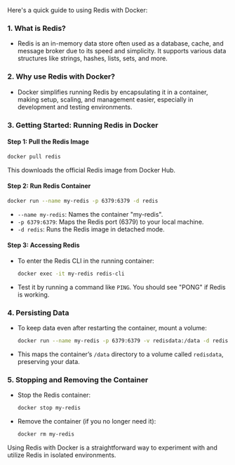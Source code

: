 Here's a quick guide to using Redis with Docker:

### 1. **What is Redis?**
   - Redis is an in-memory data store often used as a database, cache, and message broker due to its speed and simplicity. It supports various data structures like strings, hashes, lists, sets, and more.

### 2. **Why use Redis with Docker?**
   - Docker simplifies running Redis by encapsulating it in a container, making setup, scaling, and management easier, especially in development and testing environments.

### 3. **Getting Started: Running Redis in Docker**

#### Step 1: **Pull the Redis Image**
   ```bash
   docker pull redis
   ```
   This downloads the official Redis image from Docker Hub.

#### Step 2: **Run Redis Container**
   ```bash
   docker run --name my-redis -p 6379:6379 -d redis
   ```
   - `--name my-redis`: Names the container "my-redis".
   - `-p 6379:6379`: Maps the Redis port (6379) to your local machine.
   - `-d redis`: Runs the Redis image in detached mode.

#### Step 3: **Accessing Redis**
   - To enter the Redis CLI in the running container:
     ```bash
     docker exec -it my-redis redis-cli
     ```
   - Test it by running a command like `PING`. You should see "PONG" if Redis is working.

### 4. **Persisting Data**
   - To keep data even after restarting the container, mount a volume:
     ```bash
     docker run --name my-redis -p 6379:6379 -v redisdata:/data -d redis
     ```
   - This maps the container’s `/data` directory to a volume called `redisdata`, preserving your data.

### 5. **Stopping and Removing the Container**
   - Stop the Redis container:
     ```bash
     docker stop my-redis
     ```
   - Remove the container (if you no longer need it):
     ```bash
     docker rm my-redis
     ```

Using Redis with Docker is a straightforward way to experiment with and utilize Redis in isolated environments.